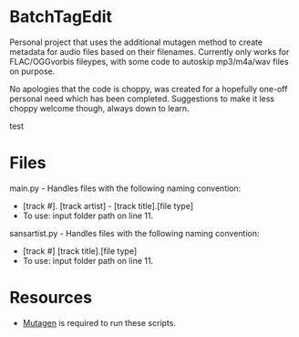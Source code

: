 # BatchTagEdit
Personal project that uses the additional mutagen method to create metadata for audio files based on their filenames. Currently only works for FLAC/OGGvorbis fileypes, with some code to autoskip mp3/m4a/wav files on purpose.

No apologies that the code is choppy, was created for a hopefully one-off personal need which has been completed. Suggestions to make it less choppy welcome though, always down to learn.

test

# Files
main.py - Handles files with the following naming convention:
* [track #]. [track artist] - [track title].[file type]
* To use: input folder path on line 11.

sansartist.py - Handles files with the following naming convention:
* [track #] [track title].[file type]
* To use: input folder path on line 11.

# Resources
* [Mutagen](https://mutagen.readthedocs.io/en/latest/index.html) is required to run these scripts.